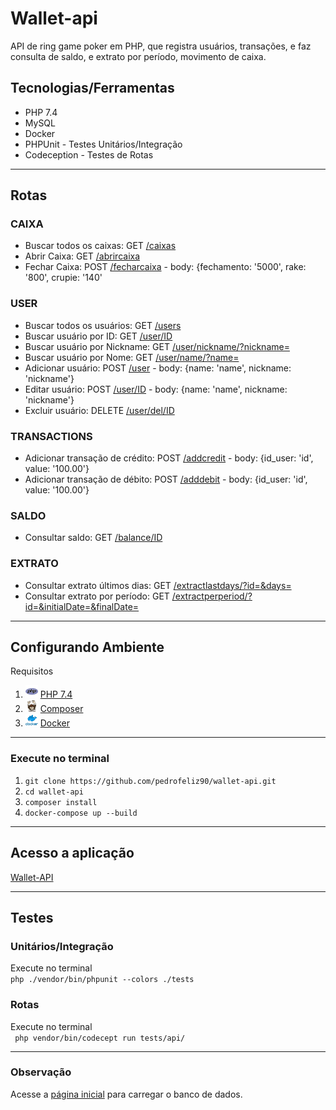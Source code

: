 # Wallet-api 
API de ring game poker em PHP, que registra usuários, transações, e faz consulta de saldo, e extrato por período, movimento de caixa.

## Tecnologias/Ferramentas
- PHP 7.4
- MySQL
- Docker
- PHPUnit - Testes Unitários/Integração
- Codeception - Testes de Rotas

-------------------------------------------------------------------------------------------------------

## Rotas
### CAIXA
- Buscar todos os caixas: GET [/caixas](http://localhost:9000/caixas)
- Abrir Caixa: GET [/abrircaixa](http://localhost:9000/abrircaixa)
- Fechar Caixa: POST [/fecharcaixa](http://localhost:9000/fecharcaixa) - body: {fechamento: '5000', rake: '800', crupie: '140'

### USER
- Buscar todos os usuários: GET [/users](http://localhost:9000/users)
- Buscar usuário por ID: GET [/user/ID](http://localhost:9000/user/1)
- Buscar usuário por Nickname: GET [/user/nickname/?nickname=](http://localhost:9000/user/nickname/?nickname=brunoribeiro)
- Buscar usuário por Nome: GET [/user/name/?name=](http://localhost:9000/user/name/?name=bruno)
- Adicionar usuário: POST [/user](http://localhost:9000/user) - body: {name: 'name', nickname: 'nickname'}
- Editar usuário: POST [/user/ID](http://localhost:9000/user/1) - body: {name: 'name', nickname: 'nickname'}
- Excluir usuário: DELETE [/user/del/ID](http://localhost:9000/user/del/2)

### TRANSACTIONS
- Adicionar transação de crédito: POST [/addcredit](http://localhost:9000/addcredit) - body: {id_user: 'id', value: '100.00'}
- Adicionar transação de débito: POST [/adddebit](http://localhost:9000/adddebit) - body: {id_user: 'id', value: '100.00'}

### SALDO
- Consultar saldo: GET [/balance/ID](http://localhost:9000/balance/1)

### EXTRATO
- Consultar extrato últimos dias: GET [/extractlastdays/?id=&days=](http://localhost:9000/extractlastdays/?id=3&days=30)
- Consultar extrato por período: GET [/extractperperiod/?id=&initialDate=&finalDate=](http://localhost:9000/extractperperiod/?id=3&initialDate=01/10/2021&finalDate=30/01/2023)
 -------------------------------------------------------------------------------------------------------

## Configurando Ambiente 
Requisitos
1. <code><img height="20" src="https://raw.githubusercontent.com/github/explore/80688e429a7d4ef2fca1e82350fe8e3517d3494d/topics/php/php.png"></code> [PHP 7.4](https://www.php.net/downloads.php)
2. <code><img height="20" src="https://raw.githubusercontent.com/github/explore/80688e429a7d4ef2fca1e82350fe8e3517d3494d/topics/composer/composer.png"></code> [Composer](https://getcomposer.org/download/)
3. <code><img height="20" src="https://raw.githubusercontent.com/github/explore/80688e429a7d4ef2fca1e82350fe8e3517d3494d/topics/docker/docker.png"></code> [Docker](https://www.docker.com/products/docker-desktop)

-------------------------------------------------------------------------------------------------------

### Execute no terminal 
1.  ```git clone https://github.com/pedrofeliz90/wallet-api.git```
2.  ```cd wallet-api```
3.  ```composer install```
4.  ```docker-compose up --build```

-------------------------------------------------------------------------------------------------------
## Acesso a aplicação
[Wallet-API](http://localhost:9000/)

-------------------------------------------------------------------------------------------------------

## Testes
### Unitários/Integração
Execute no terminal <br />
```php ./vendor/bin/phpunit --colors ./tests```

### Rotas
Execute no terminal <br />
``` php vendor/bin/codecept run tests/api/```

-------------------------------------------------------------------------------------------------------
### Observação
Acesse a [página inicial](http://localhost:9000/) para carregar o banco de dados.


